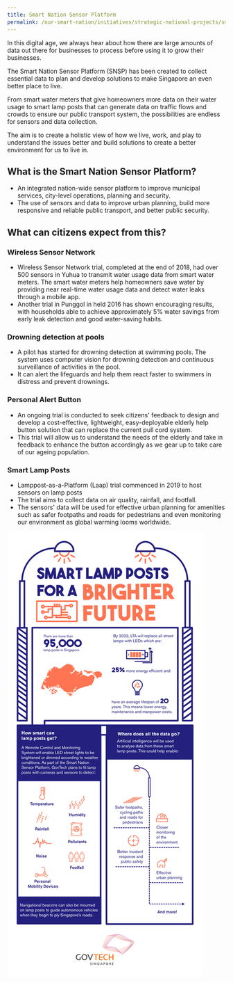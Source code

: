 ```yaml
---
title: Smart Nation Sensor Platform  
permalink: /our-smart-nation/initiatives/strategic-national-projects/smart-nation-sensor-platform
---
```


In this digital age, we always hear about how there are large amounts of data out there for businesses to process before using it to grow their businesses. 

The Smart Nation Sensor Platform  (SNSP) has been created to collect essential data to plan and develop solutions to make Singapore an even better place to live. 

From smart water meters that give homeowners more data on their water usage to smart lamp posts that can generate data on traffic flows and crowds to ensure our public transport system, the possibilities are endless for sensors and data collection. 

The aim is to create a holistic view of how we live, work, and play to understand the issues better and build solutions to create a better environment for us to live in. 


## What is the Smart Nation Sensor Platform?

- An integrated nation-wide sensor platform to improve municipal services, city-level operations, planning and security.
- The use of sensors and data to improve urban planning, build more responsive and reliable public transport, and better public security.
 
## What can citizens expect from this?

### Wireless Sensor Network

- Wireless Sensor Network trial, completed at the end of 2018, had over 500  sensors in Yuhua to transmit water usage data from smart water meters. The smart water meters help homeowners save water by providing near real-time water usage data and detect water leaks through a mobile app. 
- Another trial in Punggol in held 2016 has shown encouraging results, with households able to achieve approximately 5% water savings from early leak detection and good water-saving habits.

### Drowning detection at pools

- A pilot has started for drowning detection at swimming pools. The system uses computer vision for drowning detection and continuous surveillance of activities in the pool. 
- It can alert the lifeguards and help them react faster to swimmers in distress and prevent drownings.

### Personal Alert Button

- An ongoing trial is conducted to seek citizens' feedback to design and develop a cost-effective, lightweight, easy-deployable elderly help button solution that can replace the current pull cord system. 
- This trial will allow us to understand the needs of the elderly and take in feedback to enhance the button accordingly as we gear up to take care of our ageing population.

### Smart Lamp Posts
- Lamppost-as-a-Platform (Laap) trial commenced in 2019 to host sensors on lamp posts
- The trial aims to collect data on air quality, rainfall, and footfall. 
- The sensors' data will be used for effective urban planning for amenities such as safer footpaths and roads for pedestrians and even monitoring our environment as global warming looms worldwide.  

![Smart Lamp Posts](/images/our-smart-nation/smart-lamp-post-govtech.png)
